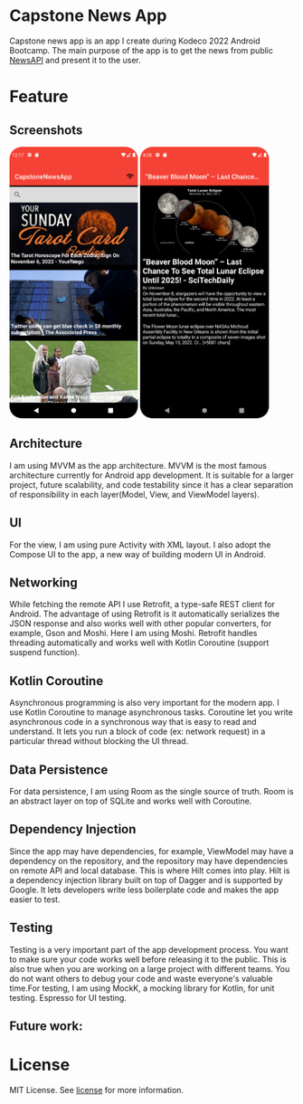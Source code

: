 # Capstone News App

Capstone news app is an app I create during Kodeco 2022 Android Bootcamp. The main purpose of the app is to get the news from public [NewsAPI](https://newsapi.org/) and present it to the user.

# Feature

## Screenshots

<img src="/images/screenshots/screenshot_1.png" alt="Screen shot of Capstone News App" height="480"/>
<img src="/images/screenshots/screenshot_3.png" alt="Screen shot of Capstone News App" height="480"/>

## Architecture

I am using MVVM as the app architecture. MVVM is the most famous architecture currently for Android app development. It is suitable for a larger project, future scalability, and code testability since it has a clear separation of responsibility in each layer(Model, View, and ViewModel layers).

## UI

For the view, I am using pure Activity with XML layout. I also adopt the Compose UI to the app, a new way of building modern UI in Android.

## Networking

While fetching the remote API I use Retrofit, a type-safe REST client for Android. The advantage of using Retrofit is it automatically serializes the JSON response and also works well with other popular converters, for example, Gson and Moshi. Here I am using Moshi. Retrofit handles threading automatically and works well with Kotlin Coroutine (support suspend function).

## Kotlin Coroutine

Asynchronous programming is also very important for the modern app. I use Kotlin Coroutine to manage asynchronous tasks. Coroutine let you write asynchronous code in a synchronous way that is easy to read and understand. It lets you run a block of code (ex: network request) in a particular thread without blocking the UI thread.

## Data Persistence

For data persistence, I am using Room as the single source of truth. Room is an abstract layer on top of SQLite and works well with Coroutine.

## Dependency Injection

Since the app may have dependencies, for example, ViewModel may have a dependency on the repository, and the repository may have dependencies on remote API and local database. This is where Hilt comes into play. Hilt is a dependency injection library built on top of Dagger and is supported by Google. It lets developers write less boilerplate code and makes the app easier to test.

## Testing

Testing is a very important part of the app development process. You want to make sure your code works well before releasing it to the public. This is also true when you are working on a large project with different teams. You do not want others to debug your code and waste everyone's valuable time.For testing, I am using MockK, a mocking library for Kotlin, for unit testing. Espresso for UI testing.

## Future work:

# License

MIT License. See [license](LICENSE) for more information.
